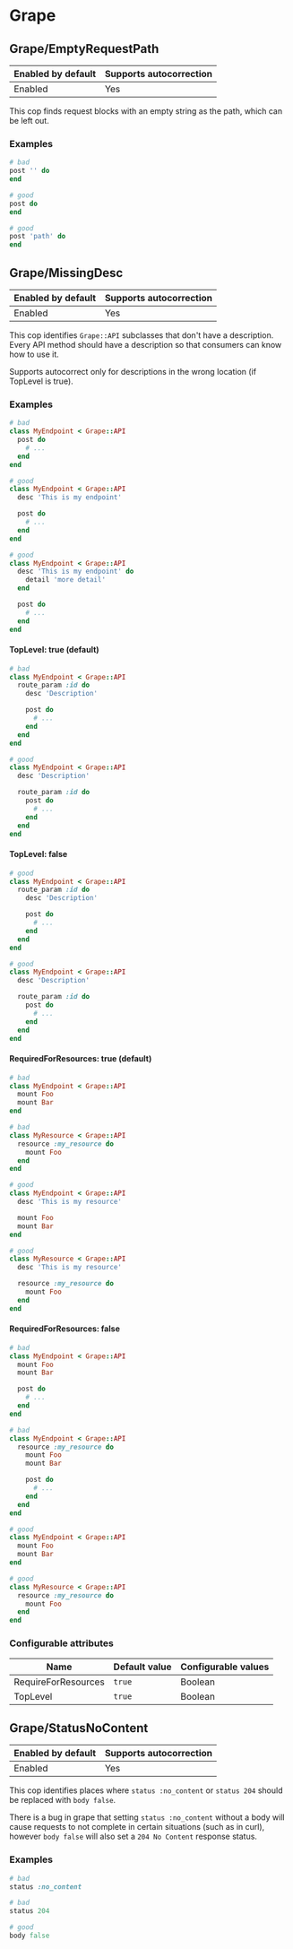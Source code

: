 # Grape

## Grape/EmptyRequestPath

Enabled by default | Supports autocorrection
--- | ---
Enabled | Yes

This cop finds request blocks with an empty string as the path, which
can be left out.

### Examples

```ruby
# bad
post '' do
end

# good
post do
end

# good
post 'path' do
end
```

## Grape/MissingDesc

Enabled by default | Supports autocorrection
--- | ---
Enabled | Yes

This cop identifies `Grape::API` subclasses that don't have a description. Every API
method should have a description so that consumers can know how to use it.

Supports autocorrect only for descriptions in the wrong location (if TopLevel is true).

### Examples

```ruby
# bad
class MyEndpoint < Grape::API
  post do
    # ...
  end
end

# good
class MyEndpoint < Grape::API
  desc 'This is my endpoint'

  post do
    # ...
  end
end

# good
class MyEndpoint < Grape::API
  desc 'This is my endpoint' do
    detail 'more detail'
  end

  post do
    # ...
  end
end
```
#### TopLevel: true (default)

```ruby
# bad
class MyEndpoint < Grape::API
  route_param :id do
    desc 'Description'

    post do
      # ...
    end
  end
end

# good
class MyEndpoint < Grape::API
  desc 'Description'

  route_param :id do
    post do
      # ...
    end
  end
end
```
#### TopLevel: false

```ruby
# good
class MyEndpoint < Grape::API
  route_param :id do
    desc 'Description'

    post do
      # ...
    end
  end
end

# good
class MyEndpoint < Grape::API
  desc 'Description'

  route_param :id do
    post do
      # ...
    end
  end
end
```
#### RequiredForResources: true (default)

```ruby
# bad
class MyEndpoint < Grape::API
  mount Foo
  mount Bar
end

# bad
class MyResource < Grape::API
  resource :my_resource do
    mount Foo
  end
end

# good
class MyEndpoint < Grape::API
  desc 'This is my resource'

  mount Foo
  mount Bar
end

# good
class MyResource < Grape::API
  desc 'This is my resource'

  resource :my_resource do
    mount Foo
  end
end
```
#### RequiredForResources: false

```ruby
# bad
class MyEndpoint < Grape::API
  mount Foo
  mount Bar

  post do
    # ...
  end
end

# bad
class MyEndpoint < Grape::API
  resource :my_resource do
    mount Foo
    mount Bar

    post do
      # ...
    end
  end
end

# good
class MyEndpoint < Grape::API
  mount Foo
  mount Bar
end

# good
class MyResource < Grape::API
  resource :my_resource do
    mount Foo
  end
end
```

### Configurable attributes

Name | Default value | Configurable values
--- | --- | ---
RequireForResources | `true` | Boolean
TopLevel | `true` | Boolean

## Grape/StatusNoContent

Enabled by default | Supports autocorrection
--- | ---
Enabled | Yes

This cop identifies places where `status :no_content` or `status 204` should
be replaced with `body false`.

There is a bug in grape that setting `status :no_content` without a body will
cause requests to not complete in certain situations (such as in curl),
however `body false` will also set a `204 No Content` response status.

### Examples

```ruby
# bad
status :no_content

# bad
status 204

# good
body false
```
